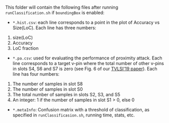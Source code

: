 This folder will contain the following files after running `runClassification.sh` if `boundingBox` is enabled:
- `*.hist.csv`: each line corresponds to a point in the plot of Accuracy vs Size(LoC). Each line has three numbers:
1. size(LoC)
2. Accuracy
3. LoC fraction
- `*.pa.csv`: used for evaluating the performance of proximity attack. Each line corresponds to a target v-pin where the total number of other v-pins in slots S4, S6 and S7 is zero (see Fig. 6 of our [TVLSI'19 paper](https://ieeexplore.ieee.org/document/8789523)). Each line has four numbers:
1. The number of samples in slot S8
2. The number of samples in slot S0
3. The total number of samples in slots S2, S3, and S5
4. An integer: 1 if the number of samples in slot S1 > 0, else 0
- `*.metaInfo`:  Confusion matrix with a threshold of classification, as specified in `runClassificasion.sh`, running time, stats, etc.

